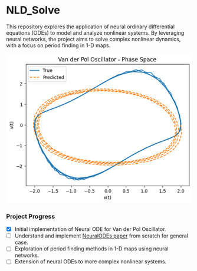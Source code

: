 # NLD_Solve

This repository explores the application of neural ordinary differential equations (ODEs) to model and analyze nonlinear systems. By leveraging neural networks, the project aims to solve complex nonlinear dynamics, with a focus on period finding in 1-D maps.

![Vander Pol's test](vanderpol_test.png)

### Project Progress

- [x] Initial implementation of Neural ODE for Van der Pol Oscillator.
- [ ] Understand and implement [NeuralODEs paper]([url](https://arxiv.org/pdf/1806.07366)) from scratch for general case.
- [ ] Exploration of period finding methods in 1-D maps using neural networks.
- [ ] Extension of neural ODEs to more complex nonlinear systems.
